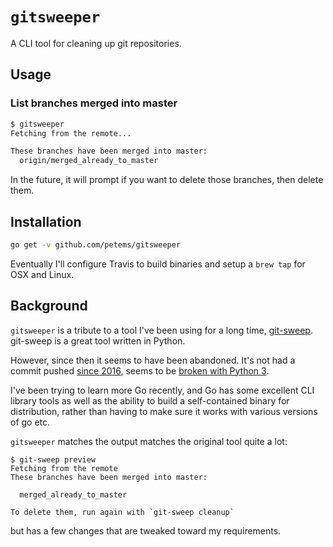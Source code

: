 # `gitsweeper`

A CLI tool for cleaning up git repositories.

## Usage

### List branches merged into master

```bash
$ gitsweeper
Fetching from the remote...

These branches have been merged into master:
  origin/merged_already_to_master
```

In the future, it will prompt if you want to delete those branches, then delete them.

## Installation

```bash
go get -v github.com/petems/gitsweeper
```

Eventually I'll configure Travis to build binaries and setup a `brew tap` for OSX and Linux.

## Background

`gitsweeper` is a tribute to a tool I've been using for a long time, [git-sweep](b.com/arc90/git-sweep). git-sweep is a great tool written in Python.

However, since then it seems to have been abandoned. It's not had a commit pushed [since 2016](https://github.com/arc90/git-sweep/commit/d7522b4de1dbc85570ec36b82bc155a4fa371b5e), seems to be [broken with Python 3](https://github.com/arc90/git-sweep/issues/44).

I've been trying to learn more Go recently, and Go has some excellent CLI library tools as well as the ability to build a self-contained binary for distribution, rather than having to make sure it works with various versions of go etc.

`gitsweeper` matches the output matches the original tool quite a lot:

```
$ git-sweep preview
Fetching from the remote
These branches have been merged into master:

  merged_already_to_master

To delete them, run again with `git-sweep cleanup`
```

but has a few changes that are tweaked toward my requirements.
